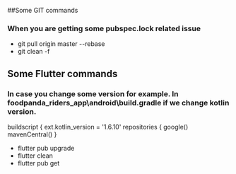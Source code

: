 ##Some GIT commands
### When you are getting some pubspec.lock related issue
- git pull origin master --rebase
- git clean -f

## Some Flutter commands
### In case you change some version for example. In foodpanda_riders_app\android\build.gradle if we change kotlin version.
buildscript {
    ext.kotlin_version = '1.6.10'
    repositories {
        google()
        mavenCentral()
    }
    
- flutter pub upgrade
- flutter clean
- flutter pub get
